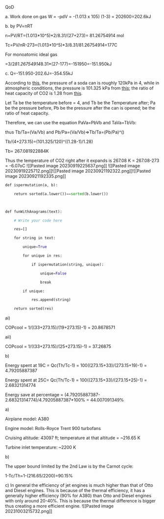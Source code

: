QoD

a. Work done on gas W = -pdV = -(1.013 x 105) (1-3) = 202600=202.6kJ

b. by PV=nRT

n=PV/RT=(1.013*10^5)*2/8.31/(27+273)= 81.26754914 mol

Tc=PV/nR-273=(1.013*10^5)*3/8.31/81.26754914=177C

For monoatomic ideal gas

=3/2*81.26754914*8.31*(27-177)=-151950=-151.950kJ

c. Q=-151.950-202.6J=-354.55kJ


According to [this](https://hypertextbook.com/facts/2000/SeemaMeraj.shtml#:~:text=On%20average%2C%20the%2012%20ounce,contains%20210%20kPa%20of%20pressure.), the pressure of a soda can is roughly 120kPa in 4, while in atmospheric conditions, the pressure is 101.325 kPa from [this](https://www.noaa.gov/jetstream/atmosphere/air-pressure#:~:text=The%20standard%20pressure%20at%20sea,the%20atmosphere%20decreases%20with%20height.&text=The%20atoms%20and%20molecules%20that,constantly%20moving%20in%20random%20directions.); the ratio of heat capacity of CO2 is 1.28 from [this](https://www.engineeringtoolbox.com/specific-heat-ratio-d_608.html).

Let Ta be the temperature before = 4, and Tb be the Temperature after; Pa be the pressure before, Pb be the pressure after the can is opened;  be the ratio of heat capacity.

Therefore, we can use the equation PaVa=PbVb and TaVa=TbVb:

thus Tb/Ta=(Va/Vb) and Pb/Pa=(Va/Vb)=>Tb/Ta=(Pb/Pa)^()

Tb/(4+273.15)=(101.325/120)^((1.28-1)/1.28)

Tb= 267.081922884K

Thus the temperature of CO2 right after it expands is 267.08 K = 267.08-273 = -6.07oC
![[Pasted image 20230919225637.png]]
![[Pasted image 20230919225712.png]]![[Pasted image 20230921192322.png]]![[Pasted image 20230921192335.png]]


```python
def ispermutation(a, b):

    return sorted(a.lower())==sorted(b.lower())

  

def funWithAnagrams(text):

    # Write your code here

    res=[]

    for string in text:

        unique=True

        for unique in res:

            if ispermutation(string, unique):

                unique=False

                break

        if unique:

            res.append(string)

    return sorted(res)
```


ai)

COPcool = 1/((33+273.15)/(19+273.15)-1) = 20.8678571

aii)

COPcool = 1/((33+273.15)/(25+273.15)-1) = 37.26875

b)

Energy spent at 19C = Qc(Th/Tc-1) = 100((273.15+33)/(273.15+19)-1) = 4.79205887387

Energy spent at 25C= Qc(Th/Tc-1) = 100((273.15+33)/(273.15+25)-1) = 2.68321314774

Energy save at percentage = (4.79205887387-2.68321314774)/4.79205887387*100% = 44.007091349%

a)

Airplane model: A380

Engine model: Rolls-Royce Trent 900 turbofans

Cruising altitude: 43097 ft; temperature at that altitude = ~216.65 K

Turbine inlet temperature: ~2200 K

b)

The upper bound limited by the 2nd Law is by the Carnot cycle:

1-Tc/Th=1-(216.65/2200)=90.15%

c) In general the efficiency of jet engines is much higher than that of Otto and Diesel engines. This is because of the thermal efficiency, it has a generally higher efficiency (90% for A380) than Otto and Diesel engines with only around 20-40%. This is because the thermal difference is bigger thus creating a more efficient engine.
![[Pasted image 20231003215732.png]]